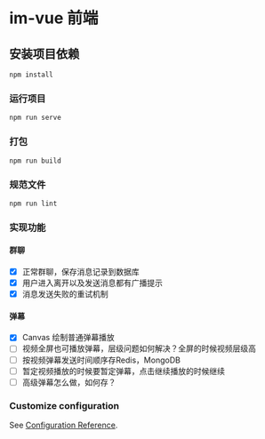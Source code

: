 # im-vue 前端

## 安装项目依赖
```
npm install
```

### 运行项目
```
npm run serve
```

### 打包
```
npm run build
```

### 规范文件
```
npm run lint
```

### 实现功能

#### 群聊

- [x] 正常群聊，保存消息记录到数据库
- [x] 用户进入离开以及发送消息都有广播提示
- [x] 消息发送失败的重试机制

#### 弹幕

- [x] Canvas 绘制普通弹幕播放
- [ ] 视频全屏也可播放弹幕，层级问题如何解决？全屏的时候视频层级高
- [ ] 按视频弹幕发送时间顺序存Redis，MongoDB
- [ ] 暂定视频播放的时候要暂定弹幕，点击继续播放的时候继续
- [ ] 高级弹幕怎么做，如何存？

### Customize configuration
See [Configuration Reference](https://cli.vuejs.org/config/).
